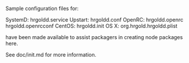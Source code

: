 Sample configuration files for:

SystemD: hrgoldd.service
Upstart: hrgoldd.conf
OpenRC:  hrgoldd.openrc
         hrgoldd.openrcconf
CentOS:  hrgoldd.init
OS X:    org.hrgold.hrgoldd.plist

have been made available to assist packagers in creating node packages here.

See doc/init.md for more information.

